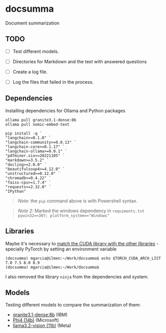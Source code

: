 # docsumma

Document summarization


## TODO

- [ ] Test different models.
- [ ] Directories for Markdown and the text with answered questions
- [ ] Create a log file.
- [ ] Log the files that failed in the process.


## Dependencies

Installing dependencies for Ollama and Python packages


```
ollama pull granite3.1-dense:8b
ollama pull nomic-embed-text
```

```
pip install -q `
"langchain>=0.1.0" `
"langchain-community>=0.0.13" `
"langchain-core>=0.1.17" `
"langchain-ollama>=0.0.1" `
"pdfminer.six>=20221105" `
"markdown>=3.5.2" `
"docling>=2.0.0" `
"beautifulsoup4>=4.12.0" `
"unstructured>=0.12.0" `
"chromadb>=0.4.22" `
"faiss-cpu>=1.7.4" `
"requests>=2.32.0" `
"IPython"
```

> _Note_: the `pip` command above is with Powershell syntax.

> _Note 2:_ Marked the windows dependency in `requiments.txt`<br>
> `pywin32==307; platform_system=="Windows"`

## Libraries

Maybe it's necessary to [match the CUDA library with the other libraries](https://arnon.dk/matching-sm-architectures-arch-and-gencode-for-various-nvidia-cards/) - specially PyTorch by setting an environment variable

```
(docsumma) mgarcia@ilmen:~/Work/docsumma$ echo $TORCH_CUDA_ARCH_LIST
7.0 7.5 8.0 8.9
(docsumma) mgarcia@ilmen:~/Work/docsumma$
```

I also removed the library `ninja` from the dependencies and system.

## Models

Testing different models to compare the summarization of them:

* [granite3.1-dense:8b](https://ollama.com/library/granite3.1-dense) (IBM)
* [Phi4 (14b)](https://ollama.com/library/phi4) (Microsoft)
* [llama3.2-vision (11b)](https://ollama.com/library/llama3.2-vision) (Meta)